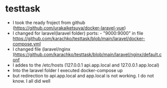 # testtask
- I took the ready froject from github (https://github.com/urakaiketsuya/docker-laravel-vue)
- I changed for laravel(laravel folder)  ports:  - "9000:9000" in file https://github.com/karachko/testtask/blob/main/laravel/docker-compose.yml
- I changed file (laravel/nginx )https://github.com/karachko/testtask/blob/main/laravel/nginx/default.conf
 - I addes to the /etc/hosts (127.0.0.1 api.app.local and 127.0.0.1 app.local)
 - Into the laravel folder I executed docker-compose up
 - but redirection to api.app.local and app.local is not working. I do not know. I all did well
 

